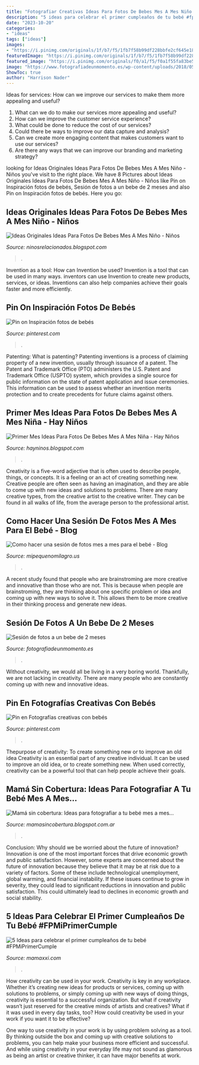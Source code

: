 ```yaml
---
title: "Fotografiar Creativas Ideas Para Fotos De Bebes Mes A Mes Niño ~ Pin En Fotografías Creativas Con Bebés"
description: "5 ideas para celebrar el primer cumpleaños de tu bebé #fpmiprimercumple"
date: "2023-10-20"
categories:
- "ideas"
tags: ["ideas"]
images:
- "https://i.pinimg.com/originals/1f/b7/f5/1fb7f58b99df228bbfe2cf645e18289d.jpg"
featuredImage: "https://i.pinimg.com/originals/1f/b7/f5/1fb7f58b99df228bbfe2cf645e18289d.jpg"
featured_image: "https://i.pinimg.com/originals/f0/a1/f5/f0a1f55fa83be5ec09962a969afd449d.jpg"
image: "https://www.fotografiadeunmomento.es/wp-content/uploads/2018/05/PaulaM-1.jpg"
ShowToc: true
author: "Harrison Nader"
---
```



Ideas for services: How can we improve our services to make them more appealing and useful?
1. What can we do to make our services more appealing and useful? 
2. How can we improve the customer service experience? 
3. What could be done to reduce the cost of our services? 
4. Could there be ways to improve our data capture and analysis? 
5. Can we create more engaging content that makes customers want to use our services? 
6. Are there any ways that we can improve our branding and marketing strategy?

	

		
looking for Ideas Originales Ideas Para Fotos De Bebes Mes A Mes Niño - Niños you've visit to the right place. We have 8 Pictures about Ideas Originales Ideas Para Fotos De Bebes Mes A Mes Niño - Niños like Pin on Inspiración fotos de bebés, Sesión de fotos a un bebe de 2 meses and also Pin on Inspiración fotos de bebés. Here you go:
		
    
## Ideas Originales Ideas Para Fotos De Bebes Mes A Mes Niño - Niños

<img loading=lazy src="https://i.pinimg.com/originals/f0/a1/f5/f0a1f55fa83be5ec09962a969afd449d.jpg" onerror="this.onerror=null;this.src='https://tse1.mm.bing.net/th?id=OIP._Zfxz0ordpTzTeQ0xkOaJAHaHa&amp;pid=15.1';" alt="Ideas Originales Ideas Para Fotos De Bebes Mes A Mes Niño - Niños">

_Source: ninosrelacionados.blogspot.com_

>. 

	

Invention as a tool: How can Invention be used?
Invention is a tool that can be used in many ways. inventors can use Invention to create new products, services, or ideas. Inventions can also help companies achieve their goals faster and more efficiently.

    
## Pin On Inspiración Fotos De Bebés

<img loading=lazy src="https://i.pinimg.com/736x/44/79/66/4479662306c5e2778ad90e23c8a127c5.jpg" onerror="this.onerror=null;this.src='https://tse2.mm.bing.net/th?id=OIP.ssIo1S8YdzZkdP6MSfTjtwHaJ5&amp;pid=15.1';" alt="Pin on Inspiración fotos de bebés">

_Source: pinterest.com_

>. 

	

Patenting: What is patenting?
Patenting inventions is a process of claiming property of a new invention, usually through issuance of a patent. The Patent and Trademark Office (PTO) administers the U.S. Patent and Trademark Office (USPTO) system, which provides a single source for public information on the state of patent application and issue ceremonies. This information can be used to assess whether an invention merits protection and to create precedents for future claims against others.

    
## Primer Mes Ideas Para Fotos De Bebes Mes A Mes Niña - Hay Niños

<img loading=lazy src="https://i.pinimg.com/originals/1f/b7/f5/1fb7f58b99df228bbfe2cf645e18289d.jpg" onerror="this.onerror=null;this.src='https://tse2.mm.bing.net/th?id=OIP.9v-UQHPyJZarbbBQbOApngAAAA&amp;pid=15.1';" alt="Primer Mes Ideas Para Fotos De Bebes Mes A Mes Niña - Hay Niños">

_Source: hayninos.blogspot.com_

>. 

	

Creativity is a five-word adjective that is often used to describe people, things, or concepts. It is a feeling or an act of creating something new. Creative people are often seen as having an imagination, and they are able to come up with new ideas and solutions to problems. There are many creative types, from the creative artist to the creative writer. They can be found in all walks of life, from the average person to the professional artist.

    
## Como Hacer Una Sesión De Fotos Mes A Mes Para El Bebé - Blog

<img loading=lazy src="http://www.blogdelfotografo.com/wp-content/uploads/2014/10/Gonzalo-Merat.jpg" onerror="this.onerror=null;this.src='https://tse1.mm.bing.net/th?id=OIP.ffj_5A7y2XJYYPzOeQYItwHaJk&amp;pid=15.1';" alt="Como hacer una sesión de fotos mes a mes para el bebé - Blog">

_Source: mipequenomilagro.us_

>. 

	

A recent study found that people who are brainstroming are more creative and innovative than those who are not. This is because when people are brainstroming, they are thinking about one specific problem or idea and coming up with new ways to solve it. This allows them to be more creative in their thinking process and generate new ideas.

    
## Sesión De Fotos A Un Bebe De 2 Meses

<img loading=lazy src="https://www.fotografiadeunmomento.es/wp-content/uploads/2018/05/PaulaM-1.jpg" onerror="this.onerror=null;this.src='https://tse1.mm.bing.net/th?id=OIP.sfFlJL1b-PrhNIhDFUUTrQHaFj&amp;pid=15.1';" alt="Sesión de fotos a un bebe de 2 meses">

_Source: fotografiadeunmomento.es_

>. 

	

Without creativity, we would all be living in a very boring world. Thankfully, we are not lacking in creativity. There are many people who are constantly coming up with new and innovative ideas.

    
## Pin En Fotografías Creativas Con Bebés

<img loading=lazy src="https://i.pinimg.com/originals/75/66/b7/7566b71991b30e75cc3ad07f3c690f92.jpg" onerror="this.onerror=null;this.src='https://tse2.mm.bing.net/th?id=OIP.DGV6-Z3CYRB5R7zWiiPbCgHaE7&amp;pid=15.1';" alt="Pin en Fotografías creativas con bebés">

_Source: pinterest.com_

>. 

	

Thepurpose of creativity: To create something new or to improve an old idea
Creativity is an essential part of any creative individual. It can be used to improve an old idea, or to create something new. When used correctly, creativity can be a powerful tool that can help people achieve their goals.

    
## Mamá Sin Cobertura: Ideas Para Fotografiar A Tu Bebé Mes A Mes...

<img loading=lazy src="http://lh5.googleusercontent.com/-RQU-3urQ4pU/AAAAAAAAAAI/AAAAAAAAAJg/58HLOFcwhY8/s35-c/photo.jpg" onerror="this.onerror=null;this.src='https://tse4.mm.bing.net/th?id=OIP.fdZPjOe1o6w6z64h_DOR9gAAAA&amp;pid=15.1';" alt="Mamá sin cobertura: Ideas para fotografiar a tu bebé mes a mes...">

_Source: mamasincobertura.blogspot.com.ar_

>. 

	

Conclusion: Why should we be worried about the future of innovation?
Innovation is one of the most important forces that drive economic growth and public satisfaction. However, some experts are concerned about the future of innovation because they believe that it may be at risk due to a variety of factors. Some of these include technological unemployment, global warming, and financial instability. If these issues continue to grow in severity, they could lead to significant reductions in innovation and public satisfaction. This could ultimately lead to declines in economic growth and social stability.

    
## 5 Ideas Para Celebrar El Primer Cumpleaños De Tu Bebé #FPMiPrimerCumple

<img loading=lazy src="http://www.mamaxxi.com/wp-content/uploads/2014/09/primer-cumpleaños.jpg" onerror="this.onerror=null;this.src='https://tse1.mm.bing.net/th?id=OIP.J2e_BXWVB1jAdVm8rHiqPgHaE5&amp;pid=15.1';" alt="5 Ideas para celebrar el primer cumpleaños de tu bebé #FPMiPrimerCumple">

_Source: mamaxxi.com_

>. 

	

How creativity can be used in your work.
Creativity is key in any workplace. Whether it’s creating new ideas for products or services, coming up with solutions to problems, or simply coming up with new ways of doing things, creativity is essential to a successful organization.
But what if creativity wasn’t just reserved for the creative minds of artists and creatives? What if it was used in every day tasks, too? How could creativity be used in your work if you want it to be effective?

One way to use creativity in your work is by using problem solving as a tool. By thinking outside the box and coming up with creative solutions to problems, you can help make your business more efficient and successful. And while using creativity in your everyday life may not sound as glamorous as being an artist or creative thinker, it can have major benefits at work.

